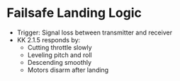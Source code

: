 # Failsafe Landing Logic

- Trigger: Signal loss between transmitter and receiver
- KK 2.1.5 responds by:
  - Cutting throttle slowly
  - Leveling pitch and roll
  - Descending smoothly
  - Motors disarm after landing
